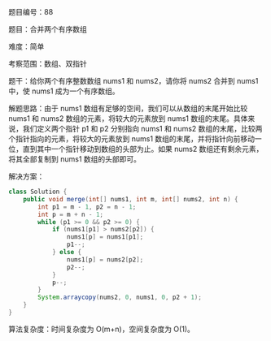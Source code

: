 题目编号：88

题目：合并两个有序数组

难度：简单

考察范围：数组、双指针

题干：给你两个有序整数数组 nums1 和 nums2，请你将 nums2 合并到 nums1 中，使 nums1 成为一个有序数组。

解题思路：由于 nums1 数组有足够的空间，我们可以从数组的末尾开始比较 nums1 和 nums2 数组的元素，将较大的元素放到 nums1 数组的末尾。具体来说，我们定义两个指针 p1 和 p2 分别指向 nums1 和 nums2 数组的末尾，比较两个指针指向的元素，将较大的元素放到 nums1 数组的末尾，并将指针向前移动一位，直到其中一个指针移动到数组的头部为止。如果 nums2 数组还有剩余元素，将其全部复制到 nums1 数组的头部即可。

解决方案：

```java
class Solution {
    public void merge(int[] nums1, int m, int[] nums2, int n) {
        int p1 = m - 1, p2 = n - 1;
        int p = m + n - 1;
        while (p1 >= 0 && p2 >= 0) {
            if (nums1[p1] > nums2[p2]) {
                nums1[p] = nums1[p1];
                p1--;
            } else {
                nums1[p] = nums2[p2];
                p2--;
            }
            p--;
        }
        System.arraycopy(nums2, 0, nums1, 0, p2 + 1);
    }
}
```

算法复杂度：时间复杂度为 O(m+n)，空间复杂度为 O(1)。